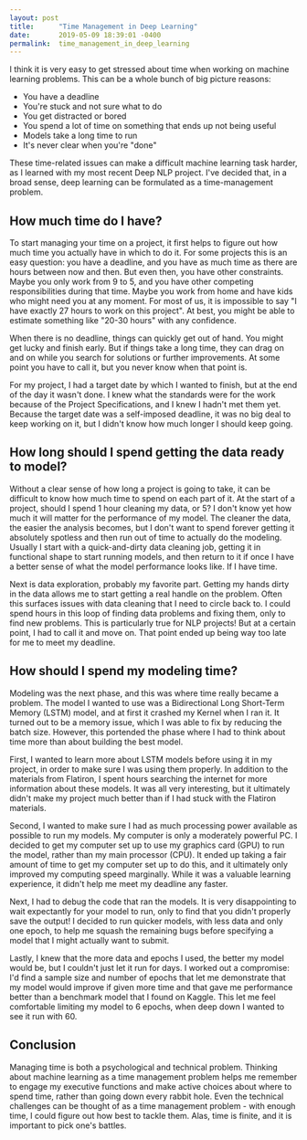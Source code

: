 ```yaml
---
layout: post
title:      "Time Management in Deep Learning"
date:       2019-05-09 18:39:01 -0400
permalink:  time_management_in_deep_learning
---
```


I think it is very easy to get stressed about time when working on machine learning problems. This can be a whole bunch of big picture reasons:

* You have a deadline
* You're stuck and not sure what to do
* You get distracted or bored
* You spend a lot of time on something that ends up not being useful
* Models take a long time to run
* It's never clear when you're "done"

These time-related issues can make a difficult machine learning task harder, as I learned with my most recent Deep NLP project. I've decided that, in a broad sense, deep learning can be formulated as a time-management problem.

## How much time do I have?

To start managing your time on a project, it first helps to figure out how much time you actually have in which to do it. For some projects this is an easy question: you have a deadline, and you have as much time as there are hours between now and then. But even then, you have other constraints. Maybe you only work from 9 to 5, and you have other competing responsibilities during that time. Maybe you work from home and have kids who might need you at any moment. For most of us, it is impossible to say "I have exactly 27 hours to work on this project". At best, you might be able to estimate something like "20-30 hours" with any confidence. 

When there is no deadline, things can quickly get out of hand. You might get lucky and finish early. But if things take a long time, they can drag on and on while you search for solutions or further improvements. At some point you have to call it, but you never know when that point is.

For my project, I had a target date by which I wanted to finish, but at the end of the day it wasn't done. I knew what the standards were for the work because of the Project Specifications, and I knew I hadn't met them yet.  Because the target date was a self-imposed deadline, it was no big deal to keep working on it, but I didn't know how much longer I should keep going.

## How long should I spend getting the data ready to model?

Without a clear sense of how long a project is going to take, it can be difficult to know how much time to spend on each part of it. At the start of a project, should I spend 1 hour cleaning my data, or 5? I don't know yet how much it will matter for the performance of my model. The cleaner the data, the easier the analysis becomes, but I don't want to spend forever getting it absolutely spotless and then run out of time to actually do the modeling. Usually I start with a quick-and-dirty data cleaning job, getting it in functional shape to start running models, and then return to it if once I have a better sense of what the model performance looks like. If I have time.

Next is data exploration, probably my favorite part. Getting my hands dirty in the data allows me to start getting a real handle on the problem. Often this surfaces issues with data cleaning that I need to circle back to. I could spend hours in this loop of finding data problems and fixing them, only to find new problems. This is particularly true for NLP projects!  But at a certain point, I had to call it and move on. That point ended up being way too late for me to meet my deadline.

## How should I spend my modeling time?

Modeling was the next phase, and this was where time really became a problem. The model I wanted to use was a Bidirectional Long Short-Term Memory (LSTM) model, and at first it crashed my Kernel when I ran it. It turned out to be a memory issue, which I was able to fix by reducing the batch size. However, this portended the phase where I had to think about time more than about building the best model.

First, I wanted to learn more about LSTM models before using it in my project, in order to make sure I was using them properly. In addition to the materials from Flatiron, I spent hours searching the internet for more information about these models. It was all very interesting, but it ultimately didn't make my project much better than if I had stuck with the Flatiron materials.

Second, I wanted to make sure I had as much processing power available as possible to run my models. My computer is only a moderately powerful PC. I decided to get my computer set up to use my graphics card (GPU) to run the model, rather than my main processor (CPU). It ended up taking a fair amount of time to get my computer set up to do this, and it ultimately only improved my computing speed marginally. While it was a valuable learning experience, it didn't help me meet my deadline any faster.

Next, I had to debug the code that ran the models. It is very disappointing to wait expectantly for your model to run, only to find that you didn't properly save the output! I decided to run quicker models, with less data and only one epoch, to help me squash the remaining bugs before specifying a model that I might actually want to submit.

Lastly, I knew that the more data and epochs I used, the better my model would be, but I couldn't just let it run for days. I worked out a compromise: I'd find a sample size and number of epochs that let me demonstrate that my model would improve if given more time and that gave me performance better than a benchmark model that I found on Kaggle. This let me feel comfortable limiting my model to 6 epochs, when deep down I wanted to see it run with 60.

## Conclusion

Managing time is both a psychological and technical problem. Thinking about machine learning as a time management problem helps me remember to engage my executive functions and make active choices about where to spend time, rather than going down every rabbit hole. Even the technical challenges can be thought of as a time management problem - with enough time, I could figure out how best to tackle them. Alas, time is finite, and it is important to pick one's battles. 

